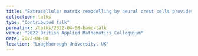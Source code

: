 ```yaml
---
title: "Extracellular matrix remodelling by neural crest cells provides a robust mechanism for collective migration"
collection: talks
type: "Contributed talk"
permalink: /talks/2022-04-08-bamc-talk
venue: "2022 British Applied Mathematics Colloquium"
date: 2022-04-08
location: "Loughborough University, UK"
---
```

<!-- This is a description of your talk, which is a markdown files that can be all markdown-ified like any other post. Yay markdown! -->
